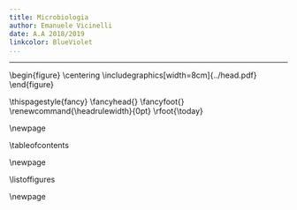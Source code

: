 ```yaml
---
title: Microbiologia
author: Emanuele Vicinelli
date: A.A 2018/2019
linkcolor: BlueViolet
...
```


* * * *

\begin{figure}
\centering
    \includegraphics[width=8cm]{../head.pdf}
\end{figure}


<!-- Data in cui il pdf è stato compilato-->
\thispagestyle{fancy}
\fancyhead{}
\fancyfoot{}
\renewcommand{\headrulewidth}{0pt}
\rfoot{\today}

\newpage

\tableofcontents

\newpage

\listoffigures

\newpage
